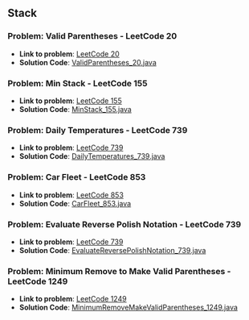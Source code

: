 ## Stack

### Problem: Valid Parentheses - LeetCode 20

- **Link to problem**: [LeetCode 20](https://leetcode.com/problems/valid-parentheses/)
- **Solution Code**: [ValidParentheses_20.java](ValidParentheses_20.java)

### Problem: Min Stack - LeetCode 155

- **Link to problem**: [LeetCode 155](https://leetcode.com/problems/min-stack/)
- **Solution Code**: [MinStack_155.java](MinStack_155.java)

### Problem: Daily Temperatures - LeetCode 739

- **Link to problem**: [LeetCode 739](https://leetcode.com/problems/daily-temperatures/)
- **Solution Code**: [DailyTemperatures_739.java](DailyTemperatures_739.java)

### Problem: Car Fleet - LeetCode 853

- **Link to problem**: [LeetCode 853](https://leetcode.com/problems/car-fleet/)
- **Solution Code**: [CarFleet_853.java](CarFleet_853.java)

### Problem: Evaluate Reverse Polish Notation - LeetCode 739

- **Link to problem**: [LeetCode 739](https://leetcode.com/problems/evaluate-reverse-polish-notation/)
- **Solution Code**: [EvaluateReversePolishNotation_739.java](EvaluateReversePolishNotation_739.java)


### Problem: Minimum Remove to Make Valid Parentheses - LeetCode 1249

- **Link to problem**: [LeetCode 1249](https://leetcode.com/problems/minimum-remove-to-make-valid-parentheses/)
- **Solution Code**: [MinimumRemoveMakeValidParentheses_1249.java](MinimumRemoveMakeValidParentheses_1249.java)

